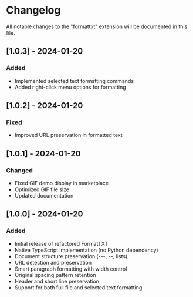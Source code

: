 # Changelog

All notable changes to the "formattxt" extension will be documented in this file.

## [1.0.3] - 2024-01-20
### Added
- Implemented selected text formatting commands
- Added right-click menu options for formatting

## [1.0.2] - 2024-01-20
### Fixed
- Improved URL preservation in formatted text

## [1.0.1] - 2024-01-20
### Changed
- Fixed GIF demo display in marketplace
- Optimized GIF file size
- Updated documentation

## [1.0.0] - 2024-01-20
### Added
- Initial release of refactored FormatTXT
- Native TypeScript implementation (no Python dependency)
- Document structure preservation (---, --, lists)
- URL detection and preservation
- Smart paragraph formatting with width control
- Original spacing pattern retention
- Header and short line preservation
- Support for both full file and selected text formatting